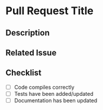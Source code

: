 # Pull Request Title

## Description
<!-- Please include a summary of the changes and relevant motivation. -->

## Related Issue
<!-- Please link any related issues here. -->

## Checklist
- [ ] Code compiles correctly
- [ ] Tests have been added/updated
- [ ] Documentation has been updated
